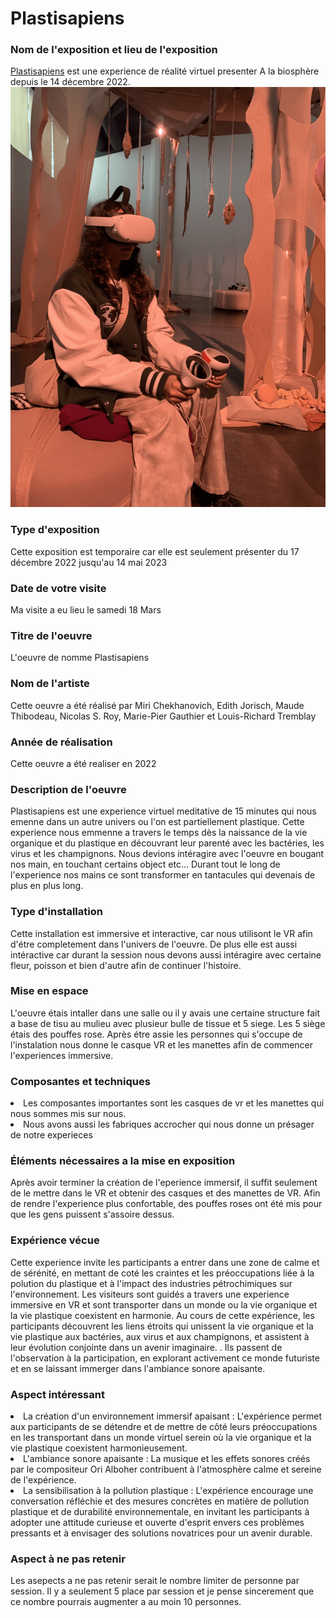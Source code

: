 
<h1>Plastisapiens</h1>

<h3>Nom de l'exposition et lieu de l'exposition</h3>
<a href="https://www.onf.ca/interactif/plastisapiens/">Plastisapiens</a> est une experience de réalité virtuel presenter A la biosphère depuis le 14 décembre 2022. 
<img src="photo/plartisapiens_vr3.png">

<h3>Type d'exposition</h3>
Cette exposition est temporaire car elle est seulement présenter du 17 décembre 2022 jusqu'au 14 mai 2023

<h3>Date de votre visite</h3>
Ma visite a eu lieu le samedi 18 Mars

<h3>Titre de l'oeuvre</h3>
L'oeuvre de nomme Plastisapiens

<h3>Nom de l'artiste</h3>
Cette oeuvre a été réalisé par Miri Chekhanovich, Edith Jorisch, Maude Thibodeau, Nicolas S. Roy, Marie-Pier Gauthier et Louis-Richard Tremblay

<h3>Année de réalisation</h3>
Cette oeuvre a été realiser en 2022

<h3>Description de l'oeuvre</h3>

Plastisapiens est une experience virtuel meditative de 15 minutes qui nous emenne dans un autre univers ou l'on est partiellement plastique. Cette experience nous emmenne a travers le temps dès la naissance de la vie organique et du plastique en découvrant leur parenté avec les bactéries, les virus et les champignons. Nous devions intéragire avec l'oeuvre en bougant nos main, en touchant certains object etc... Durant tout le long de l'experience nos mains ce sont transformer en tantacules qui devenais de plus en plus long.

<h3>Type d'installation</h3>
Cette installation est immersive et interactive, car nous utilisont le VR afin d'étre completement dans l'univers de l'oeuvre. De plus elle est aussi intéractive car durant la session nous devons aussi intéragire avec certaine fleur, poisson et bien d'autre afin de continuer l'histoire. 

<h3>Mise en espace</h3>

L'oeuvre étais intaller dans une salle ou il y avais une certaine structure fait a base de tisu au mulieu avec plusieur bulle de tissue et 5 siege. Les 5 siège étais des pouffes rose. Après étre assie les personnes qui s'occupe de l'instalation nous donne le casque VR et les manettes afin de commencer l'experiences immersive. 

<h3>Composantes et techniques</h3>

 <li>Les composantes importantes sont les casques de vr et les manettes qui nous sommes mis sur nous.</li>

 <li>Nous avons aussi les fabriques accrocher qui nous donne un présager de notre experieces</li>

<h3>Éléments nécessaires a la mise en exposition</h3>

Après avoir terminer la création de l'eperience immersif, il suffit seulement de le mettre dans le VR et obtenir des casques et des manettes de VR. Afin de rendre l'experience plus confortable, des pouffes roses ont été mis pour que les gens puissent s'assoire dessus.

<h3>Expérience vécue</h3>
Cette experience invite les participants a entrer dans une zone de calme et de sérénité, en mettant de coté les craintes et les préoccupations liée  à la polution du plastique et à l'impact des industries pétrochimiques sur l'environnement. Les visiteurs sont guidés a travers une experience immersive en VR et sont transporter dans un monde ou la vie organique et la vie plastique coexistent en harmonie. Au cours de cette expérience, les participants découvrent les liens étroits qui unissent la vie organique et la vie plastique aux bactéries, aux virus et aux champignons, et assistent à leur évolution conjointe dans un avenir imaginaire. . Ils passent de l'observation à la participation, en explorant activement ce monde futuriste et en se laissant immerger dans l'ambiance sonore apaisante. 

<h3>Aspect intéressant</h3>

<li>La création d'un environnement immersif apaisant : L'expérience permet aux participants de se détendre et de mettre de côté leurs préoccupations en les transportant dans un monde virtuel serein où la vie organique et la vie plastique coexistent harmonieusement.</li>

 <li>L'ambiance sonore apaisante : La musique et les effets sonores créés par le compositeur Ori Alboher contribuent à l'atmosphère calme et sereine de l'expérience.</li>


 <li>La sensibilisation à la pollution plastique : L'expérience encourage une conversation réfléchie et des mesures concrètes en matière de pollution plastique et de durabilité environnementale, en invitant les participants à adopter une attitude curieuse et ouverte d'esprit envers ces problèmes pressants et à envisager des solutions novatrices pour un avenir durable.</li>




<h3>Aspect à ne pas retenir</h3>

Les asepects a ne pas retenir serait le nombre limiter de personne par session. Il y a seulement 5 place par session et je pense sincerement que ce nombre pourrais augmenter a au moin 10 personnes. 


